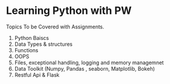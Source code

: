 # Learning Python with PW
Topics To be Covered with Assignments.
1. Python Baiscs
2. Data Types & structures
3. Functions
4. OOPS
5. Files, exceptional handling, logging and memory managemnet
6. Data Toolkit	(Numpy, Pandas , seaborn, Matplotlib, Bokeh)
7. Restful Api & Flask	
